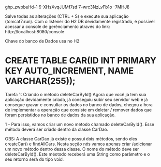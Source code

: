 ghp_zwpbuHd-1
9-XHsXvqJUMf7sd 7-wrc3NzLvFb1o -7MHJ8

Salve todas as alterações (CTRL + S) e execute sua aplicação (tomcat7:run). Com o listener do H2 DB devidamente
registrado, é possível acessar a console de gerênciamento através do link: http://localhost:8080/console

Chave do banco de Dados usa no H2
# CREATE TABLE CAR(ID INT PRIMARY KEY AUTO_INCREMENT, NAME VARCHAR(255));

Tarefa 1: Criando o método deleteCarById()
Agora que você já tem sua aplicação devidamente criada, já conseguiu subir seu servidor web e já consegue gravar e 
consultar os dados no banco de dados, chegou a hora de implementar a operação que consiste em deletar / remover dados que
foram persistidos no banco de dados da sua aplicação.

1 - Para isso, vamos criar um novo método chamado deleteCarById(). Esse método deverá ser criado dentro da classe CarDao.

OBS: A classe CarDao já existe e possui dois métodos, sendo eles createCar() e findAllCars. Nesta seção nós vamos
apenas criar /adicionar um novo método dentro dessa classe. O nome do método deve ser deleteCarById().
Este méotodo receberá uma String como parâmetro e o seu retorno será do tipo void.
